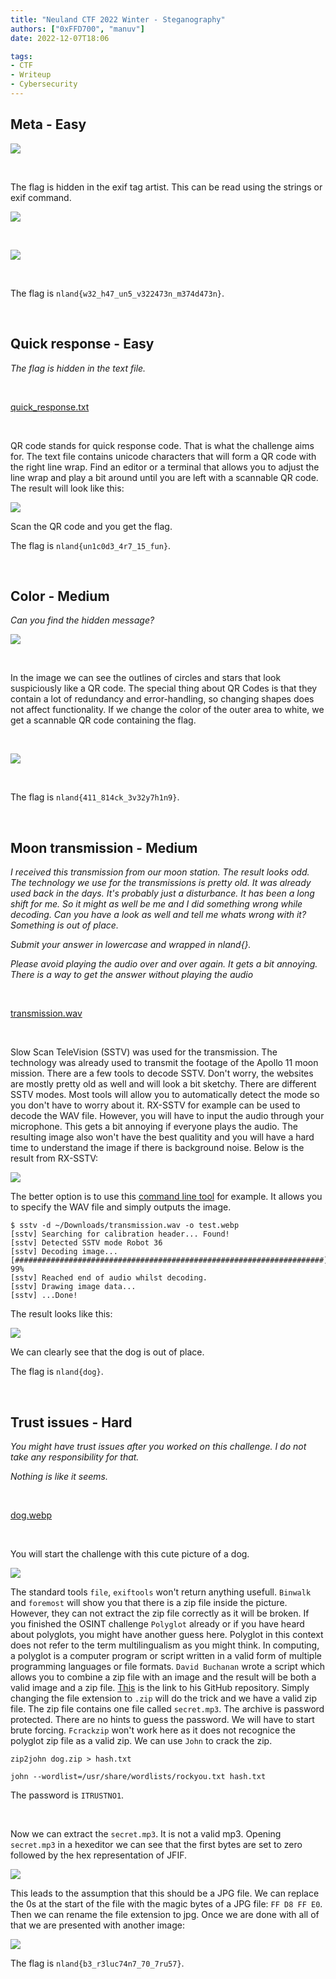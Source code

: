 ```yaml
---
title: "Neuland CTF 2022 Winter - Steganography"
authors: ["0xFFD700", "manuv"]
date: 2022-12-07T18:06

tags:
- CTF
- Writeup
- Cybersecurity
---
```


## Meta - Easy

![](/assets/blog/neuland-ctf-12-2022/nature.webp)

</br>

The flag is hidden in the exif tag artist. This can be read using the strings or exif command.

![](/assets/blog/neuland-ctf-12-2022/strings.webp)

</br>

![](/assets/blog/neuland-ctf-12-2022/exif.webp)

</br>

The flag is `nland{w32_h47_un5_v322473n_m374d473n}`.

</br>

## Quick response - Easy

*The flag is hidden in the text file.*

<br>

[quick_response.txt](/files/neuland-ctf-12-2022/quick_response.txt)

<br>

QR code stands for quick response code. That is what the challenge aims for. The text file contains unicode characters that will form a QR code with the right line wrap. Find an editor or a terminal that allows you to adjust the line wrap and play a bit around until you are left with a scannable QR code. The result will look like this:

![](/assets/blog/neuland-ctf-12-2022/qr_code.webp)

Scan the QR code and you get the flag.

The flag is `nland{un1c0d3_4r7_15_fun}`.

<br>

## Color - Medium
*Can you find the hidden message?*

![](/assets/blog/neuland-ctf-12-2022/color.webp)

</br>

In the image we can see the outlines of circles and stars that look suspiciously like a QR code. The special thing about QR Codes is that they contain a lot of redundancy and error-handling, so changing shapes does not affect functionality. If we change the color of the outer area to white, we get a scannable QR code containing the flag.

</br>

![](/assets/blog/neuland-ctf-12-2022/QR-Scan.webp)

</br>

The flag is `nland{411_814ck_3v32y7h1n9}`.

<br>

## Moon transmission - Medium

*I received this transmission from our moon station. The result looks odd. The technology we use for the transmissions is pretty old. It was already used back in the days. It's probably just a disturbance. It has been a long shift for me. So it might as well be me and I did something wrong while decoding. Can you have a look as well and tell me whats wrong with it? Something is out of place.*

*Submit your answer in lowercase and wrapped in nland{}.*

*Please avoid playing the audio over and over again. It gets a bit annoying. There is a way to get the answer without playing the audio*

<br>

[transmission.wav](https://github.com/neuland-ingolstadt/Neuland-CTF-2022-Winter/blob/ced4cc975bdbe9e96325c74e69775142f68267f6/CTF%20Aufgaben/Stego/Moon%20transmission%20-%20Medium/Public/transmission.wav)

<br>

Slow Scan TeleVision (SSTV) was used for the transmission. The technology was already used to transmit the footage of the Apollo 11 moon mission. There are a few tools to decode SSTV. Don't worry, the websites are mostly pretty old as well and will look a bit sketchy. There are different SSTV modes. Most tools will allow you to automatically detect the mode so you don't have to worry about it. RX-SSTV for example can be used to decode the WAV file. However, you will have to input the audio through your microphone. This gets a bit annoying if everyone plays the audio. The resulting image also won't have the best qualitity and you will have a hard time to understand the image if there is background noise. Below is the result from RX-SSTV:

![](/assets/blog/neuland-ctf-12-2022/decode_rxsstv.webp)

The better option is to use this [command line tool](https://github.com/colaclanth/sstv) for example. It allows you to specify the WAV file and simply outputs the image. 

```
$ sstv -d ~/Downloads/transmission.wav -o test.webp
[sstv] Searching for calibration header... Found!    
[sstv] Detected SSTV mode Robot 36
[sstv] Decoding image...   [#####################################################################]  99%
[sstv] Reached end of audio whilst decoding.
[sstv] Drawing image data...
[sstv] ...Done!
```

The result looks like this:

![](/assets/blog/neuland-ctf-12-2022/decode_cli_sstv.webp)

We can clearly see that the dog is out of place.

The flag is `nland{dog}`.

<br>

## Trust issues - Hard

*You might have trust issues after you worked on this challenge. I do not take any responsibility for that.*

*Nothing is like it seems.*

<br>

[dog.webp](neuland-ctf-12-2022/dog.webp)

<br>

You will start the challenge with this cute picture of a dog. 

![](/assets/blog/neuland-ctf-12-2022/dog.webp)

The standard tools `file`, `exiftools` won't return anything usefull. `Binwalk` and `foremost` will show you that there is a zip file inside the picture. However, they can not extract the zip file correctly as it will be broken. If you finished the OSINT challenge `Polyglot` already or if you have heard about polyglots, you might have another guess here.
Polyglot in this context does not refer to the term multilingualism as you might think. In computing, a polyglot is a computer program or script written in a valid form of multiple programming languages or file formats. `David Buchanan` wrote a script which allows you to combine a zip file with an image and the result will be both a valid image and a zip file. [This](https://github.com/DavidBuchanan314/tweetable-polyglot-png) is the link to his GitHub repository. Simply changing the file extension to `.zip` will do the trick and we have a valid zip file. The zip file contains one file called `secret.mp3`. The archive is password protected. There are no hints to guess the password. We will have to start brute forcing. `Fcrackzip` won't work here as it does not recognice the polyglot zip file as a valid zip. We can use `John` to crack the zip.

```
zip2john dog.zip > hash.txt
```

```
john --wordlist=/usr/share/wordlists/rockyou.txt hash.txt
```

The password is `ITRUSTNO1`. 

<br>

Now we can extract the `secret.mp3`. It is not a valid mp3. Opening `secret.mp3` in a hexeditor we can see that the first bytes are set to zero followed by the hex representation of JFIF. 

![](/assets/blog/neuland-ctf-12-2022/hexeditor.webp)

This leads to the assumption that this should be a JPG file. We can replace the 0s at the start of the file with the magic bytes of a JPG file: `FF D8 FF E0`. Then we can rename the file extension to jpg. Once we are done with all of that we are presented with another image:

![](/assets/blog/neuland-ctf-12-2022/this_is_fine.webp)

The flag is `nland{b3_r3luc74n7_70_7ru57}`.
